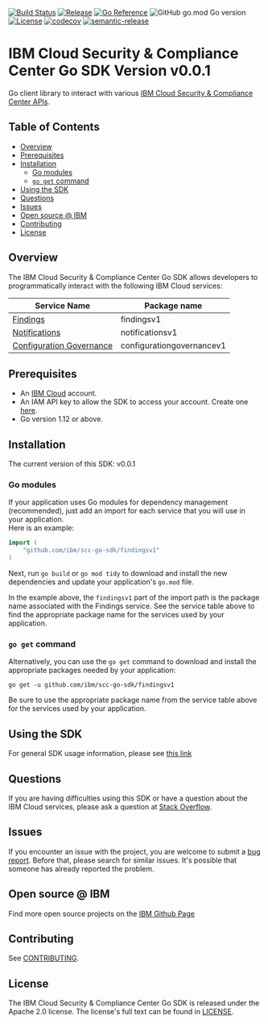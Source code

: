 [![Build Status](https://travis-ci.com/IBM/scc-go-sdk.svg?branch=main)](https://travis-ci.com/github/IBM/scc-go-sdk)
[![Release](https://img.shields.io/github/v/release/IBM/scc-go-sdk)](https://img.shields.io/github/v/release/IBM/scc-go-sdk)
[![Go Reference](https://pkg.go.dev/badge/github.com/IBM/scc-go-sdk.svg)](https://pkg.go.dev/github.com/IBM/scc-go-sdk)
![GitHub go.mod Go version](https://img.shields.io/github/go-mod/go-version/IBM/scc-go-sdk)
[![License](https://img.shields.io/badge/License-Apache%202.0-blue.svg)](https://opensource.org/licenses/Apache-2.0)
[![codecov](https://codecov.io/gh/IBM/scc-go-sdk/branch/main/graph/badge.svg?token=59EXPRL5V5)](https://codecov.io/gh/IBM/scc-go-sdk)
[![semantic-release](https://img.shields.io/badge/%20%20%F0%9F%93%A6%F0%9F%9A%80-semantic--release-e10079.svg)](https://github.com/semantic-release/semantic-release)


# IBM Cloud Security & Compliance Center Go SDK Version v0.0.1

Go client library to interact with various
[IBM Cloud Security & Compliance Center APIs](https://cloud.ibm.com/docs?tab=api-docs&category=platform_services%2Csecurity).

## Table of Contents
<!--
  The TOC below is generated using the `markdown-toc` node package.

      https://github.com/jonschlinkert/markdown-toc

  You should regenerate the TOC after making changes to this file.

      npx markdown-toc -i README.md
  -->

<!-- toc -->

- [Overview](#overview)
- [Prerequisites](#prerequisites)
- [Installation](#installation)
  * [Go modules](#go-modules)
  * [`go get` command](#go-get-command)
- [Using the SDK](#using-the-sdk)
- [Questions](#questions)
- [Issues](#issues)
- [Open source @ IBM](#open-source--ibm)
- [Contributing](#contributing)
- [License](#license)

<!-- tocstop -->

## Overview

The IBM Cloud Security & Compliance Center Go SDK allows developers to programmatically interact with the following IBM Cloud services:

| Service Name                                                                         | Package name              |
| ------------------------------------------------------------------------------------ | ------------------------- |
| [Findings](https://cloud.ibm.com/apidocs/security-advisor/findings)                  | findingsv1                |
| [Notifications](https://cloud.ibm.com/apidocs/security-advisor/notifications)        | notificationsv1           |
| [Configuration Governance](https://cloud.ibm.com/apidocs/security-compliance/config) | configurationgovernancev1 |

## Prerequisites

[ibm-cloud-onboarding]: https://cloud.ibm.com/registration

* An [IBM Cloud][ibm-cloud-onboarding] account.
* An IAM API key to allow the SDK to access your account. Create one
[here](https://cloud.ibm.com/iam/apikeys).
* Go version 1.12 or above.

## Installation
The current version of this SDK: v0.0.1

### Go modules  
If your application uses Go modules for dependency management (recommended), just add an import for each service 
that you will use in your application.  
Here is an example:

```go
import (
	"github.com/ibm/scc-go-sdk/findingsv1"
)
```
Next, run `go build` or `go mod tidy` to download and install the new dependencies and update your application's
`go.mod` file.  

In the example above, the `findingsv1` part of the import path is the package name
associated with the Findings service.
See the service table above to find the appropriate package name for the services used by your application.

### `go get` command  
Alternatively, you can use the `go get` command to download and install the appropriate packages needed by your application:
```
go get -u github.com/ibm/scc-go-sdk/findingsv1
```
Be sure to use the appropriate package name from the service table above for the services used by your application.

## Using the SDK
For general SDK usage information, please see
[this link](https://github.com/IBM/ibm-cloud-sdk-common/blob/main/README.md)

## Questions

If you are having difficulties using this SDK or have a question about the IBM Cloud services,
please ask a question at
[Stack Overflow](http://stackoverflow.com/questions/ask?tags=ibm-cloud).

## Issues
If you encounter an issue with the project, you are welcome to submit a
[bug report](https://github.com/ibm/scc-go-sdk/issues).
Before that, please search for similar issues. It's possible that someone has already reported the problem.

## Open source @ IBM
Find more open source projects on the [IBM Github Page](http://ibm.github.io/)

## Contributing
See [CONTRIBUTING](CONTRIBUTING.md).

## License

The IBM Cloud Security & Compliance Center Go SDK is released under the Apache 2.0 license.
The license's full text can be found in [LICENSE](LICENSE).
